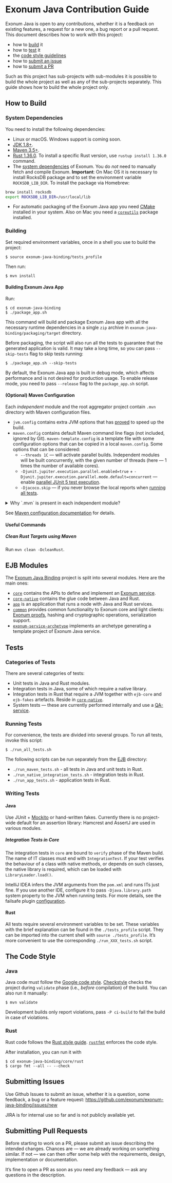 # Exonum Java Contribution Guide

Exonum Java is open to any contributions, whether 
it is a feedback on existing features, a request for a new one, a bug report
or a pull request. This document describes how to work with this project: 
  * how to [build](#how-to-build) it
  * how to [test](#tests) it
  * the [code style guidelines](#the-code-style)
  * how to [submit an issue](#submitting-issues)
  * how to [submit a PR](#submitting-pull-requests)

Such as this project has sub-projects with sub-modules it is possible
to build the whole project as well as any of the sub-projects separately.
This guide shows how to build the whole project only. 

## How to Build
### System Dependencies
You need to install the following dependencies:
  * Linux or macOS. Windows support is coming soon. <!-- TODO: Link Java roadmap when it is published -->
  * [JDK 1.8+](https://jdk.java.net/12/).
  * [Maven 3.5+](https://maven.apache.org/download.cgi).
  * [Rust 1.36.0](https://www.rust-lang.org/).
  To install a specific Rust version, use `rustup install 1.36.0` command.
  * The [system dependencies](https://exonum.com/doc/version/0.11/get-started/install/) of Exonum. 
  You do _not_ need to manually fetch and compile Exonum.
  __Important__: On Mac OS it is necessary to install RocksDB
  package and to set the environment variable `ROCKSDB_LIB_DIR`.
  To install the package via Homebrew:
  
  ```bash
  brew install rocksdb
  export ROCKSDB_LIB_DIR=/usr/local/lib
  ```
  
  * For automatic packaging of the Exonum Java app you need [CMake](https://cmake.org/) installed in your system. 
  Also on Mac you need a [`coreutils`](https://formulae.brew.sh/formula/coreutils) package installed.

### Building
Set required environment variables, once in a shell you use to build the project:
```$sh
$ source exonum-java-binding/tests_profile
```
Then run:
```$sh
$ mvn install
```

#### Building Exonum Java App

Run:

```$sh
$ cd exonum-java-binding
$ ./package_app.sh
```

This command will build and package Exonum Java app with all the necessary runtime dependencies
in a single `zip` archive in `exonum-java-binding/packaging/target` directory.

Before packaging, the script will also run all the tests to guarantee that the generated application
is valid. It may take a long time, so you can pass `--skip-tests` flag to skip tests running:

```$sh
$ ./package_app.sh --skip-tests
```

By default, the Exonum Java app is built in debug mode, which affects performance
and is not desired for production usage. To enable release mode, you need
to pass `--release` flag to the `package_app.sh` script.

#### (Optional) Maven Configuration
Each _independent_ module and the root aggregator project contain `.mvn` directory 
with Maven configuration files. 

- `jvm.config` contains extra JVM options that has [proved][build-benches] to speed up the build.
- `maven.config` contains default Maven command line flags (not included, ignored by Git). 
  `maven-template.config` is a template file with some configuration options that
  can be copied in a local `maven.config`. Some options that can be considered:
  - `--threads 1C` — will activate parallel builds. Independent modules will be built concurrently,
    with the given number of threads (here — 1 times the number of available cores).
  - `-Djunit.jupiter.execution.parallel.enabled=true` + 
    `-Djunit.jupiter.execution.parallel.mode.default=concurrent` — enable [parallel JUnit 5 test
    execution](https://junit.org/junit5/docs/current/user-guide/#writing-tests-parallel-execution).
  - `-Djacoco.skip` — if you never browse the local reports when 
    [running all tests](#running-tests).


<details>
<summary>Why `.mvn` is present in each independent module?</summary>

Remember that configuration files in `.mvn` are used when Maven is launched from 
its parent directory; or when you build a _child_ project in multi-module build, the
parent’s `.mvn` is used. For example, if you build `core`, `../.mvn` will be picked up because
`core` is a child of `ejb-parent`; but if you build `ejb-parent`, `../.mvn` will not have any
effect because `ejb-parent` is _not_ a child of `exonum-java-parent`.
</details>

See [Maven configuration documentation](https://maven.apache.org/configure.html) for details. 

[build-benches]: https://jira.bf.local/browse/ECR-534?focusedCommentId=48501&page=com.atlassian.jira.plugin.system.issuetabpanels:comment-tabpanel#comment-48501

#### Useful Commands

##### Clean Rust Targets using Maven

Run `mvn clean -DcleanRust`.

## EJB Modules
The [Exonum Java Binding](exonum-java-binding) project is split into several modules. 
Here are the main ones:
  * [`core`](exonum-java-binding/core) contains the APIs to define and implement an 
  [Exonum service](https://exonum.com/doc/version/0.11/get-started/design-overview/#modularity-and-services).
  * [`core-native`](exonum-java-binding/core/rust) contains the glue code between Java and Rust.
  * [`app`](exonum-java-binding/core/rust/exonum-java) is an application that runs a node with Java 
  and Rust services.
  * [`common`](exonum-java-binding/common) provides common functionality to Exonum core
  and light clients: [Exonum proofs](https://exonum.com/doc/version/0.11/get-started/design-overview/#proofs),
  hashing and cryptographic operations, serialization support.
  * [`exonum-service-archetype`](exonum-java-binding/service-archetype) implements an archetype
  generating a template project of Exonum Java service. 
  <!-- TODO: a link to a getting started guide/generating a project -->

## Tests
### Categories of Tests
There are several categories of tests:
  * Unit tests in Java and Rust modules.
  * Integration tests in Java, some of which require a native library.
  * Integration tests in Rust that require a JVM together with `ejb-core` 
    and `ejb-fakes` artefacts. Reside 
    in [`core-native`](exonum-java-binding/core/rust/integration_tests).
  * System tests — these are currently performed internally 
    and use a [QA-service](exonum-java-binding/qa-service).

### Running Tests
<!-- TODO: Shall we explain what `mvn install` runs, and what `run_all_tests`? -->
For convenience, the tests are divided into several groups.
To run all tests, invoke this script:
```$sh
$ ./run_all_tests.sh
```
The following scripts can be run separately 
from the [EJB](exonum-java-binding) directory:
* `./run_maven_tests.sh` - all tests in Java and unit tests in Rust.
* `./run_native_integration_tests.sh` - integration tests in Rust.
* `./run_app_tests.sh` - application tests in Rust.

### Writing Tests
#### Java
Use JUnit + [Mockito](https://github.com/mockito/mockito) or hand-written fakes.
Currently there is no project-wide default for an assertion library: 
Hamcrest and AssertJ are used in various modules.

##### Integration Tests in Core
The integration tests in `core` are bound to `verify` phase of the Maven build. 
The name of IT classes must end with `IntegrationTest`. 
If your test verifies the behaviour of a class with native methods, 
or depends on such classes, the native library is required, 
which can be loaded with `LibraryLoader.load()`.

IntelliJ IDEA infers the JVM arguments from the `pom.xml` and runs ITs just fine.
If you use another IDE, configure it to pass `-Djava.library.path` system property 
to the JVM when running tests. For more details, see the failsafe plugin 
[configuration](exonum-java-binding/core/pom.xml).

#### Rust
All tests require several environment variables to be set.
These variables with the brief explanation can be found in the `./tests_profile` script.
They can be imported into the current shell with `source ./tests_profile`.
It’s more convenient to use the corresponding `./run_XXX_tests.sh` script.

## The Code Style
### Java
Java code must follow the [Google code style](https://google.github.io/styleguide/javaguide.html).
[Checkstyle](http://checkstyle.sourceforge.net/index.html) checks the project 
during `validate` phase (i.e., _before_ compilation) of the build. You can also run it manually:
```$sh
$ mvn validate
```

Development builds only report violations, pass `-P ci-build` to fail the build in case of violations.

### Rust
Rust code follows the [Rust style guide](https://github.com/rust-lang-nursery/fmt-rfcs/blob/master/guide/guide.md).
[`rustfmt`](https://github.com/rust-lang-nursery/rustfmt) enforces the code style.

After installation, you can run it with
```$sh
$ cd exonum-java-binding/core/rust
$ cargo fmt --all -- --check
```

## Submitting Issues
Use Github Issues to submit an issue, whether it is a question, some feedback, a bug or a feature request:
https://github.com/exonum/exonum-java-binding/issues/new

JIRA is for internal use so far and is not publicly available yet.

## Submitting Pull Requests
Before starting to work on a PR, please submit an issue describing the intended changes.
Chances are — we are already working on something similar. If not — we can then offer some
help with the requirements, design, implementation or documentation.

It’s fine to open a PR as soon as you need any feedback — ask any questions in the description.

<!-- todo: Add licensing information/CLA -->
